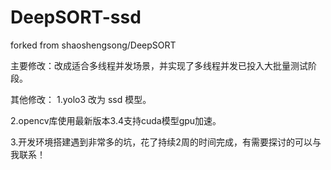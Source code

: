 # DeepSORT-ssd

forked from shaoshengsong/DeepSORT

主要修改：改成适合多线程并发场景，并实现了多线程并发已投入大批量测试阶段。

其他修改：
1.yolo3 改为 ssd 模型。

2.opencv库使用最新版本3.4支持cuda模型gpu加速。

3.开发环境搭建遇到非常多的坑，花了持续2周的时间完成，有需要探讨的可以与我联系！

